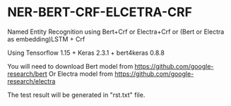 # NER-BERT-CRF-ELCETRA-CRF
Named Entity Recognition using Bert+Crf or Electra+Crf or (Bert or Electra as embedding)LSTM + Crf

Using Tensorflow 1.15 + Keras 2.3.1 + bert4keras 0.8.8

You will need to download Bert model from https://github.com/google-research/bert Or Electra model from https://github.com/google-research/electra

The test result will be generated in "rst.txt" file.
